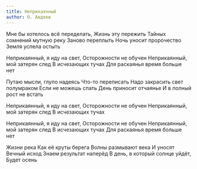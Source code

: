 ```yaml
---
title: Неприкаянный
author: О. Авдеев
---
```


Мне бы хотелось всё переделать,
Жизнь эту пережить
Тайных сомнений мутную реку
Заново переплыть
Ночь уносит пророчество
Земля успела остыть

Неприкаянный, я иду на свет,
Осторожности не обучен
Неприкаянный, мой затерян след
В исчезающих тучах
Для раскаянья время больше нет

Путаю мысли, глупо надеясь
Что-то переписать
Надо закрасить свет полумраком
Если не можешь спать
День приносит отчаянье
И в полный рост не встать

Неприкаянный, я иду на свет,
Осторожности не обучен
Неприкаянный, мой затерян след
В исчезающих тучах

Неприкаянный, я иду на свет,
Осторожности не обучен
Неприкаянный, мой затерян след
В исчезающих тучах
Для раскаянья время больше нет

Жизни река
Как её круты берега
Волны размывают века
И уносят
Вечный исход
Знаем результат наперёд
В день, в который солнце уйдёт,
Будет осень
